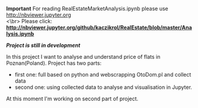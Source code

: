 <b>Important</b>
For reading RealEstateMarketAnalysis.ipynb please use http://nbviewer.jupyter.org 
<br><\br>
Please click: <b>http://nbviewer.jupyter.org/github/kaczikrol/RealEstate/blob/master/Analysis.ipynb</b>

<b><i>Project is still in development</b></i>

In this project I want to analyse and understand price of flats in Poznan(Poland). 
Project has two parts:
- first one: full based on python and webscrapping OtoDom.pl and collect data
- second one: using collected data to analyse and visualisation in Jupyter.

At this moment I'm working on second part of project. 

